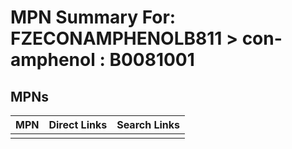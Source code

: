 



# MPN Summary For: FZECONAMPHENOLB811 > con-amphenol : B0081001

## MPNs
  

|MPN|Direct Links|Search Links|
| :--- | :--- | :--- |
||||
